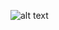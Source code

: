 ![alt text](https://github.com/ggladko97/TasksApp/tree/master/app/src/main/res/drawable/home_scr.PNG)